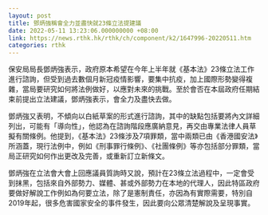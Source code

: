 ```yaml
---
layout: post
title: 鄧炳強稱會全力並盡快就23條立法提建議
date: 2022-05-11 13:23:06.000000000 +08:00
link: https://news.rthk.hk/rthk/ch/component/k2/1647996-20220511.htm
categories: rthk
---
```


保安局局長鄧炳強表示，政府原本希望在今年上半年就《基本法》23條立法工作進行諮詢，但受到過去數個月新冠疫情影響，要集中抗疫，加上國際形勢變得複雜，當局要研究如何將法例做好，以應對未來的挑戰。至於會否在本屆政府任期結束前提出立法建議，鄧炳強表示，會全力及盡快去做。

鄧炳強又表明，不傾向以白紙草案的形式進行諮詢，其中的缺點包括要將內文詳細列出，可能有「導向性」，他認為在諮詢階段應廣納意見，再交由專業法律人員草擬有關條例。他提到，《基本法》23條涉及7項罪類，當中兩類已由《香港國安法》所涵蓋，現行法例中，例如《刑事罪行條例》、《社團條例》等亦包括部分罪類，當局正研究如何作出更改及完善，或重新訂立新條文。

鄧炳強在立法會大會上回應議員質詢時又說，預計在23條立法過程中，一定會受到抹黑，包括來自外部勢力、媒體、甚或外部勢力在本地的代理人，因此特區政府要做好解說工作例如為何要立法，除了是憲制責任，亦因為有實際需要，特別自2019年起，很多危害國家安全的事件發生，因此要向公眾清楚解說及呈現事實。
